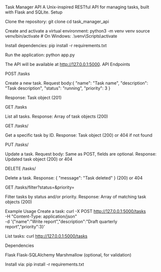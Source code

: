 Task Manager API
A Unix-inspired RESTful API for managing tasks, built with Flask and SQLite.
Setup

Clone the repository:
git clone <repository-url>
cd task_manager_api


Create and activate a virtual environment:
python3 -m venv venv
source venv/bin/activate  # On Windows: .\venv\Scripts\activate


Install dependencies:
pip install -r requirements.txt


Run the application:
python app.py



The API will be available at http://127.0.0.1:5000.
API Endpoints

POST /tasks

Create a new task.
Request body:{
    "name": "Task name",
    "description": "Task description",
    "status": "running",
    "priority": 3
}


Response: Task object (201)


GET /tasks

List all tasks.
Response: Array of task objects (200)


GET /tasks/

Get a specific task by ID.
Response: Task object (200) or 404 if not found


PUT /tasks/

Update a task.
Request body: Same as POST, fields are optional.
Response: Updated task object (200) or 404


DELETE /tasks/

Delete a task.
Response: { "message": "Task deleted" } (200) or 404


GET /tasks/filter?status=&priority=

Filter tasks by status and/or priority.
Response: Array of matching task objects (200)



Example Usage
Create a task:
curl -X POST http://127.0.0.1:5000/tasks \
-H "Content-Type: application/json" \
-d '{"name":"Write report","description":"Draft quarterly report","priority":3}'

List tasks:
curl http://127.0.0.1:5000/tasks

Dependencies

Flask
Flask-SQLAlchemy
Marshmallow (optional, for validation)

Install via:
pip install -r requirements.txt

